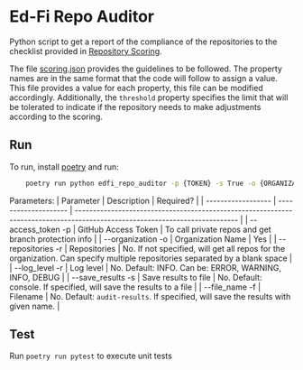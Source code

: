 # Ed-Fi Repo Auditor

Python script to get a report of the compliance of the repositories to the
checklist provided in [Repository
Scoring](https://techdocs.ed-fi.org/pages/viewpage.action?spaceKey=EDFIODS&title=Repository+Scoring).

The file [scoring.json](./scoring.json) provides the guidelines to be followed.
The property names are in the same format that the code will follow to assign a
value. This file provides a value for each property, this file can be modified
accordingly. Additionally, the `threshold` property specifies the limit that
will be tolerated to indicate if the repository needs to make adjustments
according to the scoring.

## Run

To run, install [poetry](https://python-poetry.org/) and run:

```bash
    poetry run python edfi_repo_auditor -p {TOKEN} -s True -o {ORGANIZATION} -r {REPOSITORY}
```

Parameters:
| Parameter          | Description          | Required?                                                                                                                   |
| ------------------ | -------------------- | --------------------------------------------------------------------------------------------------------------------------- |
| --access_token  -p | GitHub Access Token  | To call private repos and get branch protection info                                                                        |
| --organization -o  | Organization Name    | Yes                                                                                                                         |
| --repositories -r  | Repositories         | No. If not specified, will get all repos for the organization. Can specify multiple repositories separated by a blank space |
| --log_level -r     | Log level            | No. Default: INFO. Can be: ERROR, WARNING, INFO, DEBUG                                                                      |
| --save_results -s  | Save results to file | No. Default: console. If specified, will save the
results to a file |
| --file_name -f  | Filename | No. Default: `audit-results`. If specified,
will save the results with given name. |

## Test

Run `poetry run pytest` to execute unit tests
